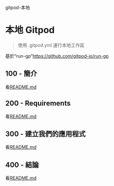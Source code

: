 gitpod-本地

# 本地 Gitpod

> 使用 .gitpod.yml 運行本地工作區

基於“run-gp”<https://github.com/gitpod-io/run-gp>

## 100 - 簡介

看[README.md](./100/README.md)

## 200 - Requirements

看[README.md](./200/README.md)

## 300 - 建立我們的應用程式

看[README.md](./300/README.md)

## 400 - 結論

看[README.md](./400/README.md)
